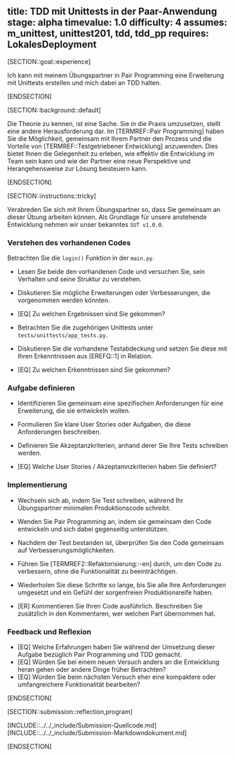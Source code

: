 title: TDD mit Unittests in der Paar-Anwendung
stage: alpha
timevalue: 1.0
difficulty: 4
assumes: m_unittest, unittest201, tdd, tdd_pp
requires: LokalesDeployment
---
[SECTION::goal::experience]

Ich kann mit meinem Übungspartner in Pair Programming eine Erweiterung mit Unittests erstellen und
mich dabei an TDD halten.

[ENDSECTION]

[SECTION::background::default]

Die Theorie zu kennen, ist eine Sache. Sie in die Praxis umzusetzen, stellt eine andere
Herausforderung dar. Im [TERMREF::Pair Programming] haben Sie die Möglichkeit, gemeinsam mit Ihrem Partner den
Prozess und die Vorteile von [TERMREF::Testgetriebener Entwicklung] anzuwenden. Dies bietet Ihnen die
Gelegenheit zu erleben, wie effektiv die Entwicklung im Team sein kann und wie der Partner eine
neue Perspektive und Herangehensweise zur Lösung beisteuern kann.

[ENDSECTION]

[SECTION::instructions::tricky]

Verabreden Sie sich mit Ihrem Übungspartner so, dass Sie gemeinsam an dieser Übung arbeiten können.
Als Grundlage für unsere anstehende Entwicklung nehmen wir unser bekanntes `SUT v1.0.0`.

### Verstehen des vorhandenen Codes

Betrachten Sie die `login()` Funktion in der `main.py`.

- Lesen Sie beide den vorhandenen Code und versuchen Sie, sein Verhalten und seine Struktur zu
  verstehen.
- Diskutieren Sie mögliche Erweiterungen oder Verbesserungen, die vorgenommen werden könnten.

- [EQ] Zu welchen Ergebnissen sind Sie gekommen?

- Betrachten Sie die zugehörigen Unittests unter `tests/unittests/app_tests.py`.
- Diskutieren Sie die vorhandene Testabdeckung und setzen Sie diese mit Ihren Erkenntnissen aus
  [EREFQ::1] in Relation.

- [EQ] Zu welchen Erkenntnissen sind Sie gekommen?

### Aufgabe definieren

- Identifizieren Sie gemeinsam eine spezifischen Anforderungen für eine Erweiterung, die sie
  entwickeln wollen.
- Formulieren Sie klare User Stories oder Aufgaben, die diese Anforderungen beschreiben.
- Definieren Sie Akzeptanzkriterien, anhand derer Sie Ihre Tests schreiben werden.

- [EQ] Welche User Stories / Akzeptamnzkriterien haben Sie definiert?

### Implementierung

- Wechseln sich ab, indem Sie Test schreiben, während Ihr Übungspartner minimalen Produktionscode
  schreibt.
- Wenden Sie Pair Programming an, indem sie gemeinsam den Code entwickeln und sich dabei gegenseitig
  unterstützen.
- Nachdem der Test bestanden ist, überprüfen Sie den Code gemeinsam auf Verbesserungsmöglichkeiten.
- Führen Sie [TERMREF2::Refaktorisierung::-en] durch, um den Code zu verbessern, ohne die Funktionalität zu
  beeinträchtigen.
- Wiederholen Sie diese Schritte so lange, bis Sie alle Ihre Anforderungen umgesetzt und ein
  Gefühl der sorgenfreien Produktionsreife haben.

- [ER] Kommentieren Sie Ihren Code ausführlich. Beschreiben Sie zusätzlich in den Kommentaren, wer
  welchen Part übernommen hat.

### Feedback und Reflexion

- [EQ] Welche Erfahrungen haben Sie während der Umsetzung dieser Aufgabe bezüglich Pair Programming
  und TDD gemacht.
- [EQ] Würden Sie bei einem neuen Versuch anders an die Entwicklung heran gehen oder andere Dinge
  früher Betrachten?
- [EQ] Würden Sie beim nächsten Versuch eher eine kompaktere oder umfangreichere Funktionalität
  bearbeiten?

[ENDSECTION]

[SECTION::submission::reflection,program]

[INCLUDE::../../_include/Submission-Quellcode.md]
[INCLUDE::../../_include/Submission-Markdowndokument.md]

[ENDSECTION]